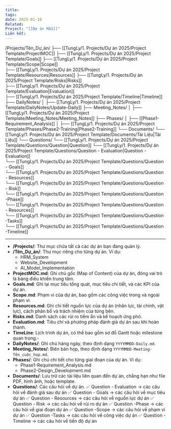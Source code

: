 ```yaml
---
title: 
tags: 
date: 2025-01-18
Related: 
Project: "[[Dự án Mẫu]]"
Liên kết:
---
```

/Projects/Tên_Dự_án/
    ├── [[TungLy/1. Projects/Dự án 2025/Project Template/ProjectMOC]]
    ├── [[TungLy/1. Projects/Dự án 2025/Project Template/Goals]]
    ├── [[TungLy/1. Projects/Dự án 2025/Project Template/Scope|Scope]]    
    ├── [[TungLy/1. Projects/Dự án 2025/Project Template/Resources|Resources]]
    ├── [[TungLy/1. Projects/Dự án 2025/Project Template/Risks|Risks]]    
    ├── [[TungLy/1. Projects/Dự án 2025/Project Template/Evaluation|Evaluation]]    
    ├── [[TungLy/1. Projects/Dự án 2025/Project Template/Timeline|Timeline]]
    ├── DailyNotes/
    │     ├── [[TungLy/1. Projects/Dự án 2025/Project Template/DailyNotes/Update-Daily]]
    ├── Meeting_Notes/
    │     ├── [[TungLy/1. Projects/Dự án 2025/Project Template/Meeting_Notes/Meeting_Notes]]
    ├── Phases/
    │     ├── [[Phase1-Requirement_Analysis]]
    │     ├── [[TungLy/1. Projects/Dự án 2025/Project Template/Phases/Phase2-Training|Phase2-Training]]
    └── Documents/
          └── [[TungLy/1. Projects/Dự án 2025/Project Template/Documents/Tài Liệu|Tài Liệu]]
    └── Questions/
         └── [[TungLy/1. Projects/Dự án 2025/Project Template/Questions/Question|Question]]
         └── [[TungLy/1. Projects/Dự án 2025/Project Template/Questions/Question - Evaluation|Question - Evaluation]]     
         └── [[TungLy/1. Projects/Dự án 2025/Project Template/Questions/Question - Goals]]     
         └── [[TungLy/1. Projects/Dự án 2025/Project Template/Questions/Question - Resources]]     
         └── [[TungLy/1. Projects/Dự án 2025/Project Template/Questions/Question - Risk]]     
         └── [[TungLy/1. Projects/Dự án 2025/Project Template/Questions/Question -Phase]]     
         └── [[TungLy/1. Projects/Dự án 2025/Project Template/Questions/Question - Resources]]     
         └── [[TungLy/1. Projects/Dự án 2025/Project Template/Questions/Question -Tasks]]     
         └── [[TungLy/1. Projects/Dự án 2025/Project Template/Questions/Question -Timeline]]     
         

---
- **/Projects/**: Thư mục chứa tất cả các dự án bạn đang quản lý.
- **/Tên_Dự_án/**: Thư mục riêng cho từng dự án. Ví dụ:
    - HRM_System
    - Website_Development
    - AI_Model_Implementation
- **ProjectMOC.md**: Ghi chú gốc (Map of Content) của dự án, đóng vai trò là bảng điều khiển trung tâm.
- **Goals.md**: Ghi lại mục tiêu tổng quát, mục tiêu chi tiết, và các KPI của dự án.
- **Scope.md**: Phạm vi của dự án, bao gồm các công việc trong và ngoài phạm vi.
- **Resources.md**: Ghi chi tiết nguồn lực của dự án (nhân lực, tài chính, vật lực), cách phân bổ và trách nhiệm của từng bên.
- **Risks.md**: Danh sách các rủi ro tiềm ẩn và kế hoạch ứng phó. 
- **Evaluation.md**: Tiêu chí và phương pháp đánh giá dự án sau khi hoàn thành. 
- **TimeLine**: Lịch trình dự án, có thể bao gồm sơ đồ Gantt hoặc milestone quan trọng.- 
- **DailyNotes/**: Ghi chú hàng ngày, theo định dạng `YYYYMMDD-Daily.md`.
- **Meeting_Notes/**: Biên bản họp, theo định dạng `YYYYMMDD-Meeting-Tên_cuộc_họp.md`.
- **Phases/**: Ghi chú chi tiết cho từng giai đoạn của dự án. Ví dụ:
    - Phase1-Requirement_Analysis.md
    - Phase2-Design_Development.md
- **Documents/**: Lưu trữ các tài liệu liên quan đến dự án, chẳng hạn như file PDF, hình ảnh, hoặc template.
- **Questions/**: Các câu hỏi về dự án.
	✅ Question - Evaluation →  các câu hỏi về đánh giá sau dự án
	✅ Question - Goals → các câu hỏi về mục tiêu dự án
	✅ Question - Resources → các câu hỏi về nguồn lực dự án
	✅ Question - Risk → các câu hỏi về rủi ro dự án
	✅ Question -Phase → các câu hỏi về giai đoạn dự án
	✅ Question -Scope → các câu hỏi về phạm vi dự án
	✅ Question -Tasks → các câu hỏi về công việc dự án
	✅  Question -Timeline → các câu hỏi về tiến độ dự án
